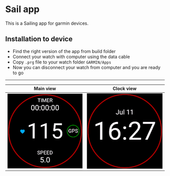 # Sail app

This is a Sailing app for garmin devices.

## Installation to device

- Find the right version of the app from build folder
- Connect your watch with computer using the data cable
- Copy `.prg` file to your watch folder `GARMIN/Apps`
- Now you can disconnect your watch from computer and you are ready to go

---

Main view             |  Clock view
:---:|:---:
![](./resources/drawables/main-screen.png)  |  ![](./resources/drawables/clock-screen.png)
